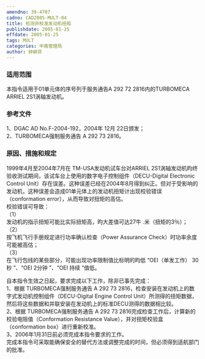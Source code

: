 ```yaml
---
amendno: 39-4707  
cadno: CAD2005-MULT-04  
title: 检测并校准发动机扭矩  
publishdate: 2005-01-25  
effdate: 2005-01-25  
tags: MULT  
categories: 中南管理局  
author: 钟颖芬  
---
```

  
### 适用范围  
本指令适用于01单元体的序号列于服务通告A 292 72 2816内的TURBOMECA ARRIEL 2S1涡轴发动机。  
  
<!--more-->  
### 参考文件  
1、DGAC AD No.F-2004-192，2004年 12月 22日颁发；  
 2、TURBOMECA强制服务通告 A 292 73 2816。  
  
### 原因、措施和规定  
1999年4月至2004年7月在 TM-USA发动机试车台对ARRIEL 2S1涡轴发动机昀终验收测试期间，该试车台上使用的数字电子控制组件（DECU-Digital Electronic Control Unit）存在误差。这种误差已经在2004年8月得到纠正。但对于受影响的发动机，这种误差会造成01单元体上的发动机扭矩计出现校验错误（conformation error），从而导致对扭矩的高估。  
校验错误可导致：  
（1）  
发动机的指示扭矩可能比实际扭矩高，昀大差值可达27牛 .米（扭矩的3％）；  
（2）  
按飞机飞行手册规定进行功率确认检查（Power Assurance Check）时功率余度可能被高估；  
（3）  
在飞行包线的某些部分，可能出现功率限制值比标明的昀低 “OEI（单发工作） 30秒 ”、“OEI 2分钟 ”、“OEI 持续 ”值低。  
  
    
自本指令生效之日起，要求完成以下工作，除非已事先完成：  
1、根据 TURBOMECA强制服务通告 A 292 73 2816，检查安装在发动机上的数字式发动机控制组件（DECU-Digital Engine Control Unit）所测得的扭矩数据，然后将这些数据和并联安装在发动机上的标准DECU测得的数据相比较。  
2、根据 TURBOMECA强制服务通告 A 292 73 2816完成检查工作后，计算新的校验电阻值（Conformation Resistance Value），并对扭矩校验盒（conformation box）进行重新校准。  
3、2006年1月31日前必须完成本指令要求的工作。  
完成本指令可采取能确保安全的替代方法或调整完成的时间，但必须得到适航部门的批准。  
